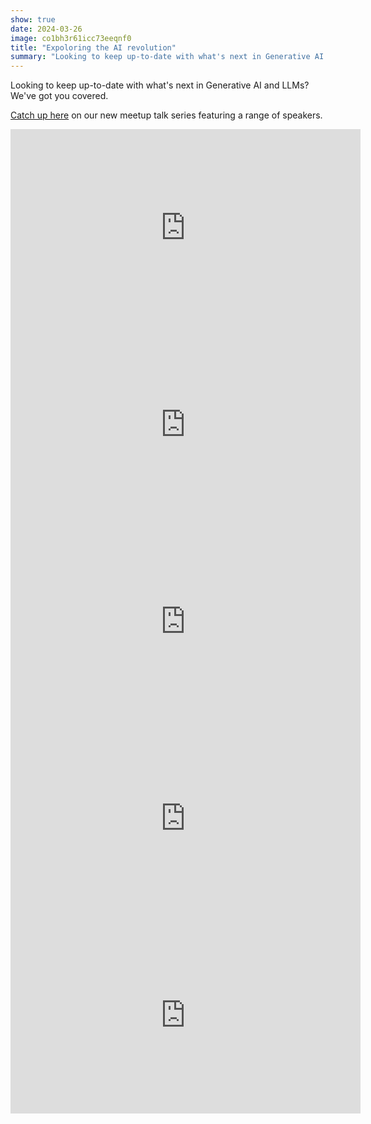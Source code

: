 ```yaml
---
show: true
date: 2024-03-26
image: co1bh3r61icc73eeqnf0
title: "Expoloring the AI revolution"
summary: "Looking to keep up-to-date with what's next in Generative AI and LLMs? We've got you covered."
---
```


Looking to keep up-to-date with what's next in Generative AI and LLMs? We've got you covered.

[Catch up here](https://t.co/cdElSsHK8H) on our new meetup talk series featuring a range of speakers.

<vid>
<iframe width="560" height="315" src="https://www.youtube.com/embed/UNblTkU6wLo?si=XgupeLS2TTHw1Pqu" title="YouTube video player" frameborder="0" allow="accelerometer; autoplay; clipboard-write; encrypted-media; gyroscope; picture-in-picture; web-share" referrerpolicy="strict-origin-when-cross-origin" allowfullscreen></iframe>
</vid>

<vid>
<iframe width="560" height="315" src="https://www.youtube.com/embed/qY7GD8tG594?si=sVLoUrT1SkmW0G7n" title="YouTube video player" frameborder="0" allow="accelerometer; autoplay; clipboard-write; encrypted-media; gyroscope; picture-in-picture; web-share" referrerpolicy="strict-origin-when-cross-origin" allowfullscreen></iframe>
</vid>

<vid>
<iframe width="560" height="315" src="https://www.youtube.com/embed/qrk3s1vmO4U?si=FZyGlsjZgbkGSY0y" title="YouTube video player" frameborder="0" allow="accelerometer; autoplay; clipboard-write; encrypted-media; gyroscope; picture-in-picture; web-share" referrerpolicy="strict-origin-when-cross-origin" allowfullscreen></iframe>
</vid>

<vid>
<iframe width="560" height="315" src="https://www.youtube.com/embed/e1g2HKZgJWw?si=-xWsIez9Zq_Yt4jE" title="YouTube video player" frameborder="0" allow="accelerometer; autoplay; clipboard-write; encrypted-media; gyroscope; picture-in-picture; web-share" referrerpolicy="strict-origin-when-cross-origin" allowfullscreen></iframe>
</vid>

<vid>
<iframe width="560" height="315" src="https://www.youtube.com/embed/kGc_ANp3KQ4?si=6qfBlCea6vvYFGvh" title="YouTube video player" frameborder="0" allow="accelerometer; autoplay; clipboard-write; encrypted-media; gyroscope; picture-in-picture; web-share" referrerpolicy="strict-origin-when-cross-origin" allowfullscreen></iframe>
</vid>
